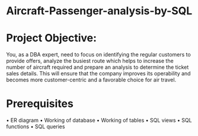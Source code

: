 # Aircraft-Passenger-analysis-by-SQL
# Project Objective:
You, as a DBA expert, need to focus on identifying the regular customers to provide offers, analyze the busiest route which helps to increase the number of aircraft required and prepare an analysis to determine the ticket sales details. This will ensure that the company improves its operability and becomes more customer-centric and a favorable choice for air travel.
# Prerequisites
• ER diagram
• Working of database
• Working of tables
• SQL views
• SQL functions
• SQL queries
